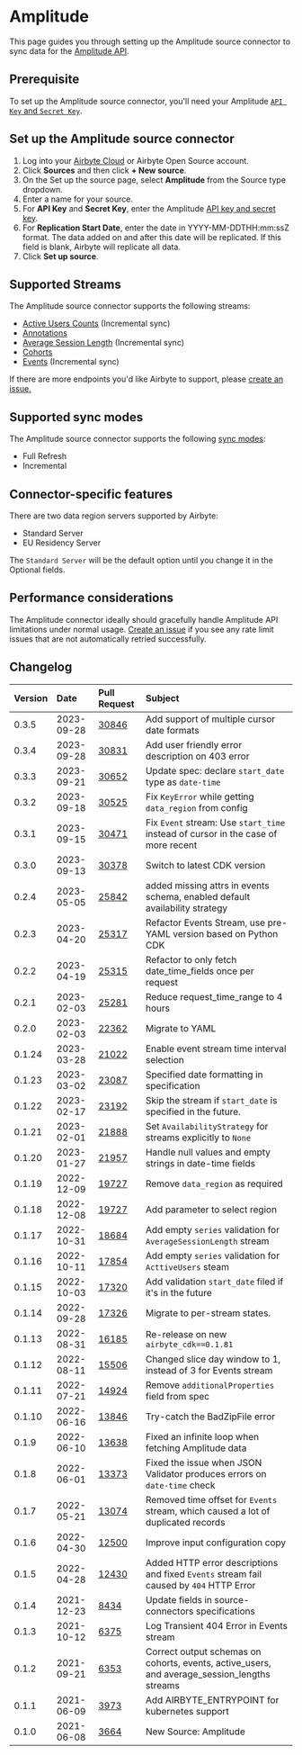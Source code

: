 # Amplitude

This page guides you through setting up the Amplitude source connector to sync data for the [Amplitude API](https://www.docs.developers.amplitude.com/analytics/apis/http-v2-api/).

## Prerequisite

To set up the Amplitude source connector, you'll need your Amplitude [`API Key` and `Secret Key`](https://help.amplitude.com/hc/en-us/articles/360058073772-Create-and-manage-organizations-and-projects#view-and-edit-your-project-information).

## Set up the Amplitude source connector

1. Log into your [Airbyte Cloud](https://cloud.airbyte.com/workspaces) or Airbyte Open Source account.
2. Click **Sources** and then click **+ New source**. 
3. On the Set up the source page, select **Amplitude** from the Source type dropdown.
4. Enter a name for your source.
5. For **API Key** and **Secret Key**, enter the Amplitude [API key and secret key](https://help.amplitude.com/hc/en-us/articles/360058073772-Create-and-manage-organizations-and-projects#view-and-edit-your-project-information).
6. For **Replication Start Date**, enter the date in YYYY-MM-DDTHH:mm:ssZ format. The data added on and after this date will be replicated. If this field is blank, Airbyte will replicate all data.
7. Click **Set up source**.

## Supported Streams

The Amplitude source connector supports the following streams:

* [Active Users Counts](https://www.docs.developers.amplitude.com/analytics/apis/dashboard-rest-api/#get-active-and-new-user-counts) \(Incremental sync\)
* [Annotations](https://www.docs.developers.amplitude.com/analytics/apis/chart-annotations-api/#get-all-chart-annotations)
* [Average Session Length](https://www.docs.developers.amplitude.com/analytics/apis/dashboard-rest-api/#get-average-session-length) \(Incremental sync\)
* [Cohorts](https://www.docs.developers.amplitude.com/analytics/apis/behavioral-cohorts-api/#get-all-cohorts-response)
* [Events](https://www.docs.developers.amplitude.com/analytics/apis/export-api/#response-schema) \(Incremental sync\)

If there are more endpoints you'd like Airbyte to support, please [create an issue.](https://github.com/airbytehq/airbyte/issues/new/choose)
<!-- env:oss -->
## Supported sync modes

The Amplitude source connector supports the following [sync modes](https://docs.airbyte.com/cloud/core-concepts#connection-sync-modes):

- Full Refresh
- Incremental

## Connector-specific features

There are two data region servers supported by Airbyte:

- Standard Server
- EU Residency Server

The `Standard Server` will be the default option until you change it in the Optional fields.

## Performance considerations

The Amplitude connector ideally should gracefully handle Amplitude API limitations under normal usage. [Create an issue](https://github.com/airbytehq/airbyte/issues/new/choose) if you see any rate limit issues that are not automatically retried successfully.

## Changelog

| Version | Date       | Pull Request                                             | Subject                                                                                                   |
|:--------|:-----------|:---------------------------------------------------------|:----------------------------------------------------------------------------------------------------------|
| 0.3.5   | 2023-09-28 | [30846](https://github.com/airbytehq/airbyte/pull/30846) | Add support of multiple cursor date formats                                                               |
| 0.3.4   | 2023-09-28 | [30831](https://github.com/airbytehq/airbyte/pull/30831) | Add user friendly error description on 403 error                                                          |
| 0.3.3   | 2023-09-21 | [30652](https://github.com/airbytehq/airbyte/pull/30652) | Update spec: declare `start_date` type as `date-time`                                                     |
| 0.3.2   | 2023-09-18 | [30525](https://github.com/airbytehq/airbyte/pull/30525) | Fix `KeyError` while getting `data_region` from config                                                    |
| 0.3.1   | 2023-09-15 | [30471](https://github.com/airbytehq/airbyte/pull/30471) | Fix `Event` stream: Use `start_time` instead of cursor in the case of more recent                         |
| 0.3.0   | 2023-09-13 | [30378](https://github.com/airbytehq/airbyte/pull/30378) | Switch to latest CDK version                                                                              |
| 0.2.4   | 2023-05-05 | [25842](https://github.com/airbytehq/airbyte/pull/25842) | added missing attrs in events schema, enabled default availability strategy                               |
| 0.2.3   | 2023-04-20 | [25317](https://github.com/airbytehq/airbyte/pull/25317) | Refactor Events Stream, use pre-YAML version based on Python CDK                                          |
| 0.2.2   | 2023-04-19 | [25315](https://github.com/airbytehq/airbyte/pull/25315) | Refactor to only fetch date_time_fields once per request                                                  |
| 0.2.1   | 2023-02-03 | [25281](https://github.com/airbytehq/airbyte/pull/25281) | Reduce request_time_range to 4 hours                                                                      |
| 0.2.0   | 2023-02-03 | [22362](https://github.com/airbytehq/airbyte/pull/22362) | Migrate to YAML                                                                                           |
| 0.1.24  | 2023-03-28 | [21022](https://github.com/airbytehq/airbyte/pull/21022) | Enable event stream time interval selection                                                               |
| 0.1.23  | 2023-03-02 | [23087](https://github.com/airbytehq/airbyte/pull/23087) | Specified date formatting in specification                                                                |
| 0.1.22  | 2023-02-17 | [23192](https://github.com/airbytehq/airbyte/pull/23192) | Skip the stream if `start_date` is specified in the future.                                               |
| 0.1.21  | 2023-02-01 | [21888](https://github.com/airbytehq/airbyte/pull/21888) | Set `AvailabilityStrategy` for streams explicitly to `None`                                               |
| 0.1.20  | 2023-01-27 | [21957](https://github.com/airbytehq/airbyte/pull/21957) | Handle null values and empty strings in date-time fields                                                  |
| 0.1.19  | 2022-12-09 | [19727](https://github.com/airbytehq/airbyte/pull/19727) | Remove `data_region` as required                                                                          |
| 0.1.18  | 2022-12-08 | [19727](https://github.com/airbytehq/airbyte/pull/19727) | Add parameter to select region                                                                            |
| 0.1.17  | 2022-10-31 | [18684](https://github.com/airbytehq/airbyte/pull/18684) | Add empty `series` validation for `AverageSessionLength` stream                                           |
| 0.1.16  | 2022-10-11 | [17854](https://github.com/airbytehq/airbyte/pull/17854) | Add empty `series` validation for `ActtiveUsers` steam                                                    |
| 0.1.15  | 2022-10-03 | [17320](https://github.com/airbytehq/airbyte/pull/17320) | Add validation `start_date` filed if it's in the future                                                   |
| 0.1.14  | 2022-09-28 | [17326](https://github.com/airbytehq/airbyte/pull/17326) | Migrate to per-stream states.                                                                             |
| 0.1.13  | 2022-08-31 | [16185](https://github.com/airbytehq/airbyte/pull/16185) | Re-release on new `airbyte_cdk==0.1.81`                                                                   |
| 0.1.12  | 2022-08-11 | [15506](https://github.com/airbytehq/airbyte/pull/15506) | Changed slice day window to 1, instead of 3 for Events stream                                             |
| 0.1.11  | 2022-07-21 | [14924](https://github.com/airbytehq/airbyte/pull/14924) | Remove `additionalProperties` field from spec                                                             |
| 0.1.10  | 2022-06-16 | [13846](https://github.com/airbytehq/airbyte/pull/13846) | Try-catch the BadZipFile error                                                                            |
| 0.1.9   | 2022-06-10 | [13638](https://github.com/airbytehq/airbyte/pull/13638) | Fixed an infinite loop when fetching Amplitude data                                                       |
| 0.1.8   | 2022-06-01 | [13373](https://github.com/airbytehq/airbyte/pull/13373) | Fixed the issue when JSON Validator produces errors on `date-time` check                                  |
| 0.1.7   | 2022-05-21 | [13074](https://github.com/airbytehq/airbyte/pull/13074) | Removed time offset for `Events` stream, which caused a lot of duplicated records                         |
| 0.1.6   | 2022-04-30 | [12500](https://github.com/airbytehq/airbyte/pull/12500) | Improve input configuration copy                                                                          |
| 0.1.5   | 2022-04-28 | [12430](https://github.com/airbytehq/airbyte/pull/12430) | Added HTTP error descriptions and fixed `Events` stream fail caused by `404` HTTP Error                   |
| 0.1.4   | 2021-12-23 | [8434](https://github.com/airbytehq/airbyte/pull/8434)   | Update fields in source-connectors specifications                                                         |
| 0.1.3   | 2021-10-12 | [6375](https://github.com/airbytehq/airbyte/pull/6375)   | Log Transient 404 Error in Events stream                                                                  |
| 0.1.2   | 2021-09-21 | [6353](https://github.com/airbytehq/airbyte/pull/6353)   | Correct output schemas on cohorts, events, active\_users, and average\_session\_lengths streams           |
| 0.1.1   | 2021-06-09 | [3973](https://github.com/airbytehq/airbyte/pull/3973)   | Add AIRBYTE\_ENTRYPOINT for kubernetes support                                                            |
| 0.1.0   | 2021-06-08 | [3664](https://github.com/airbytehq/airbyte/pull/3664)   | New Source: Amplitude                                                                                     |
<!-- /env:oss -->